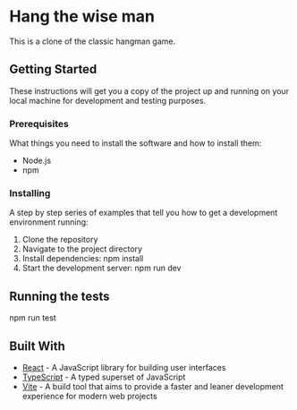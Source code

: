 # Hang the wise man

This is a clone of the classic hangman game.

## Getting Started

These instructions will get you a copy of the project up and running on your local machine for development and testing purposes.

### Prerequisites

What things you need to install the software and how to install them:

- Node.js
- npm

### Installing

A step by step series of examples that tell you how to get a development environment running:

1. Clone the repository
2. Navigate to the project directory
3. Install dependencies: npm install
4. Start the development server: npm run dev

## Running the tests

npm run test

## Built With

- [React](https://reactjs.org/) - A JavaScript library for building user interfaces
- [TypeScript](https://www.typescriptlang.org/) - A typed superset of JavaScript
- [Vite](https://vitejs.dev/) - A build tool that aims to provide a faster and leaner development experience for modern web projects
